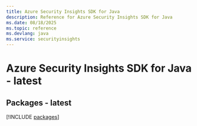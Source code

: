 ```yaml
---
title: Azure Security Insights SDK for Java
description: Reference for Azure Security Insights SDK for Java
ms.date: 08/18/2025
ms.topic: reference
ms.devlang: java
ms.service: securityinsights
---
```

# Azure Security Insights SDK for Java - latest
## Packages - latest
[!INCLUDE [packages](security-insights-index.md)]